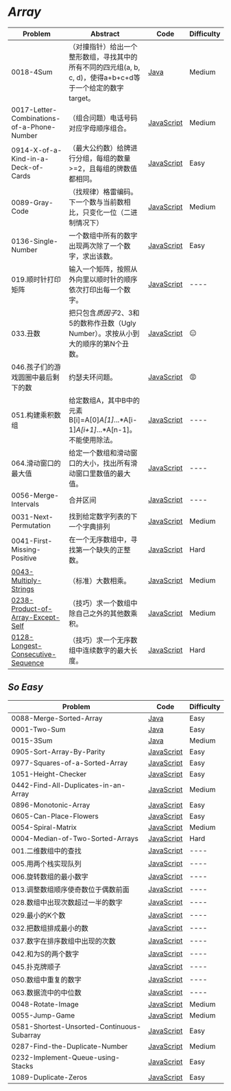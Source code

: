 # *Array*

|Problem|Abstract|Code|Difficulty|
| --- | --- | --- | --- |
|0018-4Sum|（对撞指针）给出一个整形数组，寻找其中的所有不同的四元组(a, b, c, d)，使得a+b+c+d等于一个给定的数字target。|[Java](../LeetCode/Java/0018-4Sum/src)|Medium|
|0017-Letter-Combinations-of-a-Phone-Number|（组合问题）电话号码对应字母顺序组合。|[JavaScript](../LeetCode/JavaScript/src/0017-Letter-Combinations-of-a-Phone-Number.js)|Medium|
|0914-X-of-a-Kind-in-a-Deck-of-Cards|（最大公约数）给牌进行分组，每组的数量>=2，且每组的牌数值都相同。|[JavaScript](../LeetCode/JavaScript/src/0914-X-of-a-Kind-in-a-Deck-of-Cards.js)|Easy|
|0089-Gray-Code|（找规律）格雷编码。下一个数与当前数相比，只变化一位（二进制情况下）|[JavaScript](../LeetCode/JavaScript/src/0089-Gray-Code.js)|Medium|
|0136-Single-Number|一个数组中所有的数字出现两次除了一个数字，求出该数。|[JavaScript](../LeetCode/JavaScript/src/0136-Single-Number.js)|Easy|
|019.顺时针打印矩阵|输入一个矩阵，按照从外向里以顺时针的顺序依次打印出每一个数字。|[JavaScript](../剑指Offer/JavaScript/src/019.顺时针打印矩阵.js)|----|
|033.丑数|把只包含*质因子*2、3和5的数称作丑数（Ugly Number）。求按从小到大的顺序的第N个丑数。|[JavaScript](../剑指Offer/JavaScript/src/033.丑数.js)|:expressionless:|
|046.孩子们的游戏圆圈中最后剩下的数|约瑟夫环问题。|[JavaScript](../剑指Offer/JavaScript/src/046.孩子们的游戏圆圈中最后剩下的数.js)| :rage: |
|051.构建乘积数组|给定数组A，其中B中的元素B[i]=A[0]*A[1]*...*A[i-1]*A[i+1]*...*A[n-1]。不能使用除法。|[JavaScript](../剑指Offer/JavaScript/src/051.构建乘积数组.js)| ---- |
|064.滑动窗口的最大值|给定一个数组和滑动窗口的大小，找出所有滑动窗口里数值的最大值。|[JavaScript](../剑指Offer/JavaScript/src/064.滑动窗口的最大值.js)| ---- |
|0056-Merge-Intervals|合并区间|[JavaScript](../LeetCode/JavaScript/src/0056-Merge-Intervals.js)| ---- |
|0031-Next-Permutation|找到给定数字列表的下一个字典排列|[JavaScript](../LeetCode/JavaScript/src/0031-Next-Permutation.js)| Medium |
|0041-First-Missing-Positive|在一个无序数组中，寻找第一个缺失的正整数。|[JavaScript](../LeetCode/JavaScript/src/0041-First-Missing-Positive.js)| Hard |
|[0043-Multiply-Strings](https://leetcode.com/problems/multiply-strings/)|（标准）大数相乘。|[JavaScript](../LeetCode/JavaScript/src/0043-Multiply-Strings.js)| Medium |
|[0238-Product-of-Array-Except-Self](https://leetcode.com/problems/product-of-array-except-self/)|（技巧）求一个数组中除自己之外的其他数乘积。|[JavaScript](../LeetCode/JavaScript/src/0238-Product-of-Array-Except-Self.js)| Medium |
|[0128-Longest-Consecutive-Sequence](https://leetcode.com/problems/longest-consecutive-sequence/)|（技巧）求一个无序数组中连续数字的最大长度。|[JavaScript](../LeetCode/JavaScript/src/0128-Longest-Consecutive-Sequence.js)| Hard |


## *So Easy*
|Problem|Code|Difficulty|
| --- | --- | --- |
|0088-Merge-Sorted-Array|[Java](../LeetCode/Java/0088-Merge-Sorted-Array/src)|Easy|
|0001-Two-Sum|[Java](../LeetCode/Java/0001-Two-Sum/src)|Easy|
|0015-3Sum|[Java](../LeetCode/Java/0015-3Sum/src)|Medium|
|0905-Sort-Array-By-Parity|[JavaScript](../LeetCode/JavaScript/src/0905-Sort-Array-By-Parity.js)|Easy|
|0977-Squares-of-a-Sorted-Array|[JavaScript](../LeetCode/JavaScript/src/0977-Squares-of-a-Sorted-Array.js)|Easy|
|1051-Height-Checker|[JavaScript](../LeetCode/JavaScript/src/1051-Height-Checker.js)|Easy|
|0442-Find-All-Duplicates-in-an-Array|[JavaScript](../LeetCode/JavaScript/src/0442-Find-All-Duplicates-in-an-Array.js)|Medium|
|0896-Monotonic-Array|[JavaScript](../LeetCode/JavaScript/src/0896-Monotonic-Array.js)|Easy|
|0605-Can-Place-Flowers|[JavaScript](../LeetCode/JavaScript/src/0605-Can-Place-Flowers.js)|Easy|
|0054-Spiral-Matrix|[JavaScript](../LeetCode/JavaScript/src/0054-Spiral-Matrix.js)|Medium|
|0004-Median-of-Two-Sorted-Arrays|[JavaScript](../LeetCode/JavaScript/src/0004-Median-of-Two-Sorted-Arrays.js)|Hard|
|001.二维数组中的查找|[JavaScript](../剑指Offer/JavaScript/src/001.二维数组中的查找.js)|----|
|005.用两个栈实现队列|[JavaScript](../剑指Offer/JavaScript/src/005.用两个栈实现队列.js)|----|
|006.旋转数组的最小数字|[JavaScript](../剑指Offer/JavaScript/src/006.旋转数组的最小数字.js)|----|
|013.调整数组顺序使奇数位于偶数前面|[JavaScript](../剑指Offer/JavaScript/src/013.调整数组顺序使奇数位于偶数前面.js)|----|
|028.数组中出现次数超过一半的数字|[JavaScript](../剑指Offer/JavaScript/src/028.数组中出现次数超过一半的数字.js)|----|
|029.最小的K个数|[JavaScript](../剑指Offer/JavaScript/src/029.最小的K个数.js)|----|
|032.把数组排成最小的数|[JavaScript](../剑指Offer/JavaScript/src/032.把数组排成最小的数.js)|----|
|037.数字在排序数组中出现的次数|[JavaScript](../剑指Offer/JavaScript/src/037.数字在排序数组中出现的次数.js)|----|
|042.和为S的两个数字|[JavaScript](../剑指Offer/JavaScript/src/042.和为S的两个数字.js)|----|
|045.扑克牌顺子|[JavaScript](../剑指Offer/JavaScript/src/045.扑克牌顺子.js)|----|
|050.数组中重复的数字|[JavaScript](../剑指Offer/JavaScript/src/050.数组中重复的数字.js)|----|
|063.数据流中的中位数|[JavaScript](../剑指Offer/JavaScript/src/063.数据流中的中位数.js)|----|
|0048-Rotate-Image|[JavaScript](../LeetCode/JavaScript/src/0048-Rotate-Image.js)| Medium |
|0055-Jump-Game|[JavaScript](../LeetCode/JavaScript/0055-Jump-Game.js)| Medium |
|0581-Shortest-Unsorted-Continuous-Subarray|[JavaScript](../LeetCode/JavaScript/0581-Shortest-Unsorted-Continuous-Subarray.js)| Easy |
|0287-Find-the-Duplicate-Number|[JavaScript](../LeetCode/JavaScript/0287-Find-the-Duplicate-Number.js)| Medium |
|0232-Implement-Queue-using-Stacks|[JavaScript](../LeetCode/JavaScript/0232-Implement-Queue-using-Stacks.js)| Easy |
|1089-Duplicate-Zeros|[JavaScript](../LeetCode/JavaScript/1089-Duplicate-Zeros.js)| Easy |

